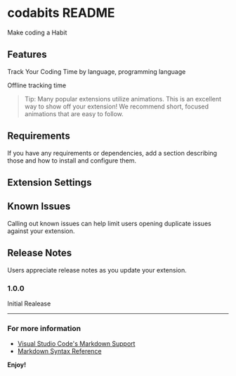 # codabits README

Make coding a Habit

## Features

Track Your Coding Time by language, programming language

Offline tracking time




> Tip: Many popular extensions utilize animations. This is an excellent way to show off your extension! We recommend short, focused animations that are easy to follow.

## Requirements

If you have any requirements or dependencies, add a section describing those and how to install and configure them.

## Extension Settings



## Known Issues

Calling out known issues can help limit users opening duplicate issues against your extension.

## Release Notes

Users appreciate release notes as you update your extension.

### 1.0.0

Initial Realease



-----------------------------------------------------------------------------------------------------------

### For more information

* [Visual Studio Code's Markdown Support](http://code.visualstudio.com/docs/languages/markdown)
* [Markdown Syntax Reference](https://help.github.com/articles/markdown-basics/)

**Enjoy!**

